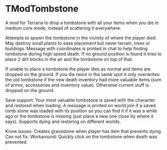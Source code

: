 # TModTombstone
A mod for Terraria to drop a tombstone with all your items when you die in medium core mode, instead of scattering it everywhere.

Attempts to spawn the tombstone in the vicinity of where the player died. May destroy small plants to ease placement but never terrain, trees or buildings. Message with coordinates is printed in chat to help finding tombstone during high speed death. If no ground position is found it tries to place 2 dirt blocks in the air and the tombstone on top of that.

If unable to place a tombstone the player dies as normal and items are dropped on the ground.
If you die twice in the same spot it only overwrites the old tombstone if the new death inventory had more valuable items (sum of armor, accessories and inventory value). Otherwise current stuff is dropped on the ground.

Save support: Your most valuable tombstone is saved with the character and restored when loading.
A message is printed on world join if a saved tomb stone was loaded with its position so you can find it if it was a while ago or the tombstone is missing (just place a new one close by where it says). Supports dying and restoring on different worlds.


Know issues:
Creates gravestone when player has item that prevents dying. Can not fix. Workaround: Quickly click on the tombstone when death was prevented.
